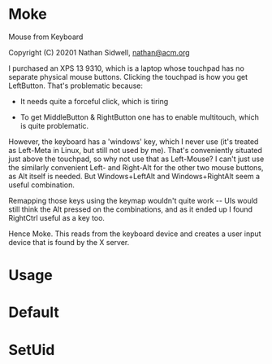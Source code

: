 # Moke
Mouse from Keyboard

Copyright (C) 20201 Nathan Sidwell, nathan@acm.org

I purchased an XPS 13 9310, which is a laptop whose touchpad has no
separate physical mouse buttons.  Clicking the touchpad is how you get
LeftButton.  That's problematic because:

* It needs quite a forceful click, which is tiring

* To get MiddleButton & RightButton one has to enable multitouch,
  which is quite problematic.

However, the keyboard has a 'windows' key, which I never use (it's
treated as Left-Meta in Linux, but still not used by me).  That's
conveniently situated just above the touchpad, so why not use that as
Left-Mouse?  I can't just use the similarly convenient Left- and
Right-Alt for the other two mouse buttons, as Alt itself is needed.
But Windows+LeftAlt and Windows+RightAlt seem a useful combination.

Remapping those keys using the keymap wouldn't quite work -- UIs would
still think the Alt pressed on the combinations, and as it ended up I
found RightCtrl useful as a key too.

Hence Moke.  This reads from the keyboard device and creates a user
input device that is found by the X server.

# Usage


# Default

# SetUid

